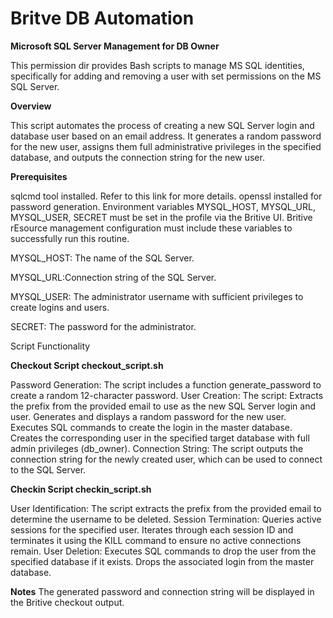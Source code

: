 # Britve DB Automation

**Microsoft SQL Server Management for DB Owner**

This permission dir provides Bash scripts to manage MS SQL identities, specifically for adding and removing a user with set permissions on the MS SQL Server.

**Overview**

This script automates the process of creating a new SQL Server login and database user based on an email address. It generates a random password for the new user, assigns them full administrative privileges in the specified database, and outputs the connection string for the new user.

**Prerequisites**

sqlcmd tool installed. Refer to this link for more details.
openssl installed for password generation.
Environment variables MYSQL_HOST, MYSQL_URL, MYSQL_USER, SECRET must be set in the profile via the Britive UI. Britive rEsource management configuration must include these variables to successfully run this routine.

MYSQL_HOST: The name of the SQL Server.

MYSQL_URL:Connection string of the SQL Server.

MYSQL_USER: The administrator username with sufficient privileges to create logins and users.

SECRET: The password for the administrator.

Script Functionality

**Checkout Script checkout_script.sh**

Password Generation: The script includes a function generate_password to create a random 12-character password.
User Creation: The script:
Extracts the prefix from the provided email to use as the new SQL Server login and user.
Generates and displays a random password for the new user.
Executes SQL commands to create the login in the master database.
Creates the corresponding user in the specified target database with full admin privileges (db_owner).
Connection String: The script outputs the connection string for the newly created user, which can be used to connect to the SQL Server.

**Checkin Script checkin_script.sh**

User Identification: The script extracts the prefix from the provided email to determine the username to be deleted.
Session Termination:
Queries active sessions for the specified user.
Iterates through each session ID and terminates it using the KILL command to ensure no active connections remain.
User Deletion:
Executes SQL commands to drop the user from the specified database if it exists.
Drops the associated login from the master database.

**Notes**
The generated password and connection string will be displayed in the Britive checkout output.

